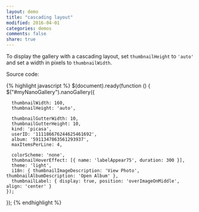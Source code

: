 ```yaml
---
layout: demo
title: "cascading layout"
modified: 2016-04-01
categories: demos
comments: false
share: true
---
```


To display the gallery with a cascading layout, set ```thumbnailHeight``` to ```'auto'``` and set a width in pixels to ```thumbnailWidth```.


Source code:  

{% highlight javascript %}
  $(document).ready(function () {
    $("#myNanoGallery").nanoGallery({
      
      thumbnailWidth: 160,
      thumbnailHeight: 'auto',
      
      thumbnailGutterWidth: 10,
      thumbnailGutterHeight: 10,
      kind: 'picasa',
      userID: '111186676244625461692',
      album: '5911347863561293937',
      maxItemsPerLine: 4,
      
      colorScheme: 'none',
      thumbnailHoverEffect: [{ name: 'labelAppear75', duration: 300 }],
      theme: 'light',
      i18n: { thumbnailImageDescription: 'View Photo', thumbnailAlbumDescription: 'Open Album' },
      thumbnailLabel: { display: true, position: 'overImageOnMiddle', align: 'center' }
    });
  });
{% endhighlight %}

<script>
  $(document).ready(function () {

    jQuery("#myNanoGallery").css('visibility','visible').nanoGallery({
      //userID:'34858669@N00',kind:'flickr',
      //blackList:'doors|kampuchea|vietnam|thailand|laos|yunnan',
      
      thumbnailWidth: 160,
      thumbnailHeight: 'auto',
      
      thumbnailGutterWidth: 10,
      thumbnailGutterHeight: 10,
      kind: 'picasa',
      userID: '111186676244625461692',
      album: '5911347863561293937',
      maxItemsPerLine: 4,
      
      
      thumbnailHoverEffect: [{ name: 'labelAppear75', duration: 300 }],

      viewerDisplayLogo:true,
      photoSorting:'random',
      albumSorting:'random',
      imageTransition : 'slide',
      galleryToolbarWidthAligned:false,
      thumbnailLabel:{display:false,align:'center', position:'overImageOnMiddle'},
      thumbnailL1Label:{display:true,align:'center', position:'overImageOnMiddle'},
      viewerToolbar: { standard:'minimizeButton,pageCounter,playPauseButton,linkOriginalButton,label', autoMinimize:5000 },
      supportIE8: false,
      paginationDots: true,
      locationHash:false
    });

  });  
</script>
